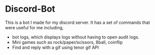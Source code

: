 # Discord-Bot
This is a bot I made for my discord server. 
It has a set of commands that were useful for me including,
- bot logs, which displays logs without having to open audit logs.
- Mini games such as rock/paper/scissors, 8ball, coinflip
- Find and reply with a gif using tenor gif API
